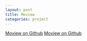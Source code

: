 ```yaml
---
layout: post
title: Moview
categories: project
---
```

<a href="https://github.com/irfananda00/Moview" target="_blank">Moview on Github</a>
[Moview on Github](https://github.com/irfananda00/Moview)
